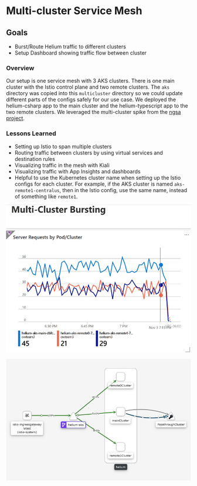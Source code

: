 # Multi-cluster Service Mesh

## Goals

- Burst/Route Helium traffic to different clusters​
- Setup Dashboard showing traffic flow between cluster​

### Overview

Our setup is one service mesh with 3 AKS clusters. There is one main cluster with the Istio control plane and two remote clusters. The `aks` directory was copied into this `multicluster` directory so we could update different parts of the configs safely for our use case. We deployed the helium-csharp app to the main cluster and the helium-typescript app to the two remote clusters. We leveraged the multi-cluster spike from the [ngsa project](https://github.com/retaildevcrews/ngsa/tree/main/spikes/istio-multicluster).

### Lessons Learned

- Setting up Istio to span multiple clusters
- Routing traffic between clusters by using virtual services and destination rules
- Visualizing traffic in the mesh with Kiali
- Visualizing traffic with App Insights and dashboards
- Helpful to use the Kubernetes cluster name when setting up the Istio configs for each cluster. For example, if the AKS cluster is named `aks-remote1-centralus`, then in the Istio config, use the same name, instead of something like `remote1`.

![alt text](./images/multicluster-dashboard.png "Azure dashboard")

![alt text](./images/multicluster-kiali.png "Kiali service mesh graph")
